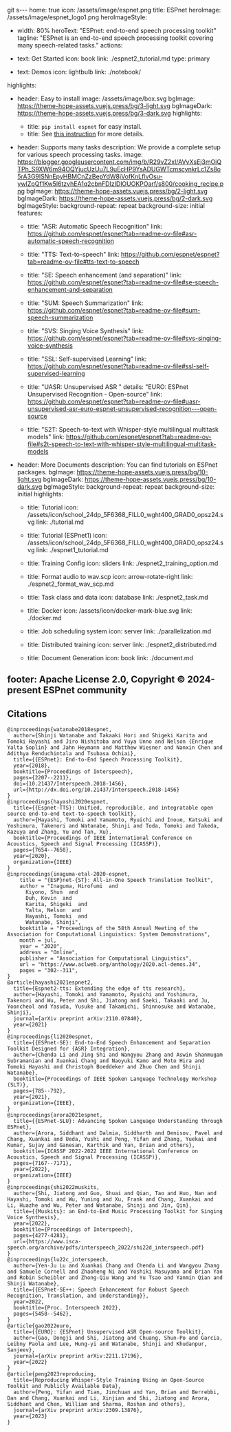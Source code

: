 git s---
home: true
icon: /assets/image/espnet.png
title: ESPnet
heroImage: /assets/image/espnet_logo1.png
heroImageStyle:
  - width: 80%
heroText: "ESPnet: end-to-end speech processing toolkit"
tagline: "ESPnet is an end-to-end speech processing toolkit covering many speech-related tasks."
actions:
  - text: Get Started
    icon: book
    link: ./espnet2_tutorial.md
    type: primary

  - text: Demos
    icon: lightbulb
    link: ./notebook/


highlights:
  - header: Easy to install
    image: /assets/image/box.svg
    bgImage: https://theme-hope-assets.vuejs.press/bg/3-light.svg
    bgImageDark: https://theme-hope-assets.vuejs.press/bg/3-dark.svg
    highlights:
      - title: <code>pip install espnet</code> for easy install.
      - title: See <a href="./installation.md">this instruction</a> for more details.

  - header: Supports many tasks
    description: We provide a complete setup for various speech processing tasks.
    image: https://blogger.googleusercontent.com/img/b/R29vZ2xl/AVvXsEj3mOiQTPh_S9XW6m94OQYjucUzUu7L9uEcHP9YsADUGWTcmscynkrLc1Zs8o5rA3G9lSNnEpyHBMCnZzBepYdW8jVofKnLflvOsu-ywIZpQf1Kw5l6tzvhEA1q2cbnFDIzIDlOUOKPOarf/s800/cooking_recipe.png
    bgImage: https://theme-hope-assets.vuejs.press/bg/2-light.svg
    bgImageDark: https://theme-hope-assets.vuejs.press/bg/2-dark.svg
    bgImageStyle:
      background-repeat: repeat
      background-size: initial
    features:
      - title: "ASR: Automatic Speech Recognition"
        link: https://github.com/espnet/espnet?tab=readme-ov-file#asr-automatic-speech-recognition

      - title: "TTS: Text-to-speech"
        link: https://github.com/espnet/espnet?tab=readme-ov-file#tts-text-to-speech

      - title: "SE: Speech enhancement (and separation)"
        link: https://github.com/espnet/espnet?tab=readme-ov-file#se-speech-enhancement-and-separation

      - title: "SUM: Speech Summarization"
        link: https://github.com/espnet/espnet?tab=readme-ov-file#sum-speech-summarization

      - title: "SVS: Singing Voice Synthesis"
        link: https://github.com/espnet/espnet?tab=readme-ov-file#svs-singing-voice-synthesis

      - title: "SSL: Self-supervised Learning"
        link: https://github.com/espnet/espnet?tab=readme-ov-file#ssl-self-supervised-learning

      - title: "UASR: Unsupervised ASR "
        details: "EURO: ESPnet Unsupervised Recognition - Open-source"
        link: https://github.com/espnet/espnet?tab=readme-ov-file#uasr-unsupervised-asr-euro-espnet-unsupervised-recognition---open-source

      - title: "S2T: Speech-to-text with Whisper-style multilingual   multitask models"
        link: https://github.com/espnet/espnet?tab=readme-ov-file#s2t-speech-to-text-with-whisper-style-multilingual-multitask-models

  - header: More Documents
    description: You can find tutorials on ESPnet packages.
    bgImage: https://theme-hope-assets.vuejs.press/bg/10-light.svg
    bgImageDark: https://theme-hope-assets.vuejs.press/bg/10-dark.svg
    bgImageStyle:
      background-repeat: repeat
      background-size: initial
    highlights:
      - title: Tutorial
        icon: /assets/icon/school_24dp_5F6368_FILL0_wght400_GRAD0_opsz24.svg
        link: ./tutorial.md

      - title: Tutorial (ESPnet1)
        icon: /assets/icon/school_24dp_5F6368_FILL0_wght400_GRAD0_opsz24.svg
        link: ./espnet1_tutorial.md

      - title: Training Config
        icon: sliders
        link: ./espnet2_training_option.md

      - title: Format audio to wav.scp
        icon: arrow-rotate-right
        link: ./espnet2_format_wav_scp.md

      - title: Task class and data
        icon: database
        link: ./espnet2_task.md

      - title: Docker
        icon: /assets/icon/docker-mark-blue.svg
        link: ./docker.md

      - title: Job scheduling system
        icon: server
        link: ./parallelization.md

      - title: Distributed training
        icon: server
        link: ./espnet2_distributed.md

      - title: Document Generation
        icon: book
        link: ./document.md

footer: Apache License 2.0, Copyright © 2024-present ESPnet community
---

## Citations

```
@inproceedings{watanabe2018espnet,
  author={Shinji Watanabe and Takaaki Hori and Shigeki Karita and Tomoki Hayashi and Jiro Nishitoba and Yuya Unno and Nelson {Enrique Yalta Soplin} and Jahn Heymann and Matthew Wiesner and Nanxin Chen and Adithya Renduchintala and Tsubasa Ochiai},
  title={{ESPnet}: End-to-End Speech Processing Toolkit},
  year={2018},
  booktitle={Proceedings of Interspeech},
  pages={2207--2211},
  doi={10.21437/Interspeech.2018-1456},
  url={http://dx.doi.org/10.21437/Interspeech.2018-1456}
}
@inproceedings{hayashi2020espnet,
  title={{Espnet-TTS}: Unified, reproducible, and integratable open source end-to-end text-to-speech toolkit},
  author={Hayashi, Tomoki and Yamamoto, Ryuichi and Inoue, Katsuki and Yoshimura, Takenori and Watanabe, Shinji and Toda, Tomoki and Takeda, Kazuya and Zhang, Yu and Tan, Xu},
  booktitle={Proceedings of IEEE International Conference on Acoustics, Speech and Signal Processing (ICASSP)},
  pages={7654--7658},
  year={2020},
  organization={IEEE}
}
@inproceedings{inaguma-etal-2020-espnet,
    title = "{ESP}net-{ST}: All-in-One Speech Translation Toolkit",
    author = "Inaguma, Hirofumi  and
      Kiyono, Shun  and
      Duh, Kevin  and
      Karita, Shigeki  and
      Yalta, Nelson  and
      Hayashi, Tomoki  and
      Watanabe, Shinji",
    booktitle = "Proceedings of the 58th Annual Meeting of the Association for Computational Linguistics: System Demonstrations",
    month = jul,
    year = "2020",
    address = "Online",
    publisher = "Association for Computational Linguistics",
    url = "https://www.aclweb.org/anthology/2020.acl-demos.34",
    pages = "302--311",
}
@article{hayashi2021espnet2,
  title={Espnet2-tts: Extending the edge of tts research},
  author={Hayashi, Tomoki and Yamamoto, Ryuichi and Yoshimura, Takenori and Wu, Peter and Shi, Jiatong and Saeki, Takaaki and Ju, Yooncheol and Yasuda, Yusuke and Takamichi, Shinnosuke and Watanabe, Shinji},
  journal={arXiv preprint arXiv:2110.07840},
  year={2021}
}
@inproceedings{li2020espnet,
  title={{ESPnet-SE}: End-to-End Speech Enhancement and Separation Toolkit Designed for {ASR} Integration},
  author={Chenda Li and Jing Shi and Wangyou Zhang and Aswin Shanmugam Subramanian and Xuankai Chang and Naoyuki Kamo and Moto Hira and Tomoki Hayashi and Christoph Boeddeker and Zhuo Chen and Shinji Watanabe},
  booktitle={Proceedings of IEEE Spoken Language Technology Workshop (SLT)},
  pages={785--792},
  year={2021},
  organization={IEEE},
}
@inproceedings{arora2021espnet,
  title={{ESPnet-SLU}: Advancing Spoken Language Understanding through ESPnet},
  author={Arora, Siddhant and Dalmia, Siddharth and Denisov, Pavel and Chang, Xuankai and Ueda, Yushi and Peng, Yifan and Zhang, Yuekai and Kumar, Sujay and Ganesan, Karthik and Yan, Brian and others},
  booktitle={ICASSP 2022-2022 IEEE International Conference on Acoustics, Speech and Signal Processing (ICASSP)},
  pages={7167--7171},
  year={2022},
  organization={IEEE}
}
@inproceedings{shi2022muskits,
  author={Shi, Jiatong and Guo, Shuai and Qian, Tao and Huo, Nan and Hayashi, Tomoki and Wu, Yuning and Xu, Frank and Chang, Xuankai and Li, Huazhe and Wu, Peter and Watanabe, Shinji and Jin, Qin},
  title={{Muskits}: an End-to-End Music Processing Toolkit for Singing Voice Synthesis},
  year={2022},
  booktitle={Proceedings of Interspeech},
  pages={4277-4281},
  url={https://www.isca-speech.org/archive/pdfs/interspeech_2022/shi22d_interspeech.pdf}
}
@inproceedings{lu22c_interspeech,
  author={Yen-Ju Lu and Xuankai Chang and Chenda Li and Wangyou Zhang and Samuele Cornell and Zhaoheng Ni and Yoshiki Masuyama and Brian Yan and Robin Scheibler and Zhong-Qiu Wang and Yu Tsao and Yanmin Qian and Shinji Watanabe},
  title={{ESPnet-SE++: Speech Enhancement for Robust Speech Recognition, Translation, and Understanding}},
  year=2022,
  booktitle={Proc. Interspeech 2022},
  pages={5458--5462},
}
@article{gao2022euro,
  title={{EURO}: {ESPnet} Unsupervised ASR Open-source Toolkit},
  author={Gao, Dongji and Shi, Jiatong and Chuang, Shun-Po and Garcia, Leibny Paola and Lee, Hung-yi and Watanabe, Shinji and Khudanpur, Sanjeev},
  journal={arXiv preprint arXiv:2211.17196},
  year={2022}
}
@article{peng2023reproducing,
  title={Reproducing Whisper-Style Training Using an Open-Source Toolkit and Publicly Available Data},
  author={Peng, Yifan and Tian, Jinchuan and Yan, Brian and Berrebbi, Dan and Chang, Xuankai and Li, Xinjian and Shi, Jiatong and Arora, Siddhant and Chen, William and Sharma, Roshan and others},
  journal={arXiv preprint arXiv:2309.13876},
  year={2023}
}
```
